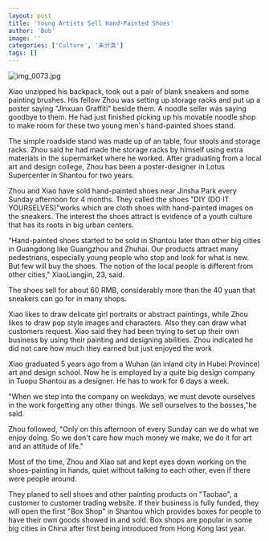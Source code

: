 ```yaml
---
layout: post
title: 'Young Artists Sell Hand-Painted Shoes'
author: 'Bob'
image: ''
categories: ['Culture', '未分类']
tags: []
---
```


![img_0073.jpg](http://news.myshantou.net/wp-content/uploads/2008/03/img_0073.jpg)

Xiao unzipped his backpack, took out a pair of blank sneakers and some painting brushes. His fellow Zhou was setting up storage racks and put up a poster saying "Jinxuan Graffiti" beside them. A noodle seller was saying goodbye to them. He had just finished picking up his movable noodle shop to make room for these two young men's hand-painted shoes stand. 

The simple roadside stand was made up of an table, four stools and storage racks. Zhou said he had made the storage racks by himself using extra materials in the supermarket where he worked. After graduating from a local art and design college, Zhou has been a poster-designer in Lotus Supercenter in Shantou for two years.

Zhou and Xiao have sold hand-painted shoes near Jinsha Park every Sunday afternoon for 4 months. They called the shoes "DIY (DO IT YOURSELVES)"works which are cloth shoes with hand-painted images on the sneakers. The interest the shoes attract is evidence of a youth culture that has its roots in big urban centers.

"Hand-painted shoes started to be sold in Shantou later than other big cities in Guangdong like Guangzhou and Zhuhai. Our products attract many pedestrians, especially young people who stop and look for what is new. But few will buy the shoes. The notion of the local people is different from other cities," XiaoLiangjin, 23, said.

The shoes sell for about 60 RMB, considerably more than the 40 yuan that sneakers can go for in many shops.

Xiao likes to draw delicate girl portraits or abstract paintings, while Zhou likes to draw pop style images and characters. Also they can draw what customers request. Xiao said they had been trying to set up their own business by using their painting and designing abilities. Zhou indicated he did not care how much they earned but just enjoyed the work.

Xiao graduated 5 years ago from a Wuhan (an inland city in Hubei Province) art and design school. Now he is employed by a quite big design company in Tuopu Shantou as a designer. He has to work for 6 days a week. 

"When we step into the company on weekdays, we must devote ourselves in the work forgetting any other things. We sell ourselves to the bosses,"he said. 

Zhou followed, "Only on this afternoon of every Sunday can we do what we enjoy doing. So we don't care how much money we make, we do it for art and an attitude of life."

Most of the time, Zhou and Xiao sat and kept eyes down working on the shoes-painting in hands, quiet without talking to each other, even if there were people around.

They planed to sell shoes and other painting products on "Taobao", a customer to customer trading website. If their business is fully funded, they will open the first "Box Shop" in Shantou which provides boxes for people to have their own goods showed in and sold. Box shops are popular in some big cities in China after first being introduced from Hong Kong last year.

